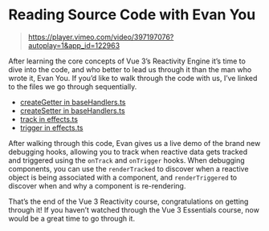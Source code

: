# Reading Source Code with Evan You

> https://player.vimeo.com/video/397197076?autoplay=1&app_id=122963

After learning the core concepts of Vue 3’s Reactivity Engine it’s time to dive into the code, and who better to lead us through it than the man who wrote it, Evan You. If you’d like to walk through the code with us, I’ve linked to the files we go through sequentially.

- [createGetter in baseHandlers.ts](https://github.com/vuejs/vue-next/blob/master/packages/reactivity/src/baseHandlers.ts#L37)
- [createSetter in baseHandlers.ts](https://github.com/vuejs/vue-next/blob/master/packages/reactivity/src/baseHandlers.ts#L71)
- [track in effects.ts](https://github.com/vuejs/vue-next/blob/master/packages/reactivity/src/effect.ts#L135)
- [trigger in effects.ts](https://github.com/vuejs/vue-next/blob/master/packages/reactivity/src/effect.ts#L161)

After walking through this code, Evan gives us a live demo of the brand new debugging hooks, allowing you to track when reactive data gets tracked and triggered using the `onTrack` and `onTrigger` hooks. When debugging components, you can use the `renderTracked` to discover when a reactive object is being associated with a component, and `renderTriggered` to discover when and why a component is re-rendering.

That’s the end of the Vue 3 Reactivity course, congratulations on getting through it! If you haven’t watched through the Vue 3 Essentials course, now would be a great time to go through it.
